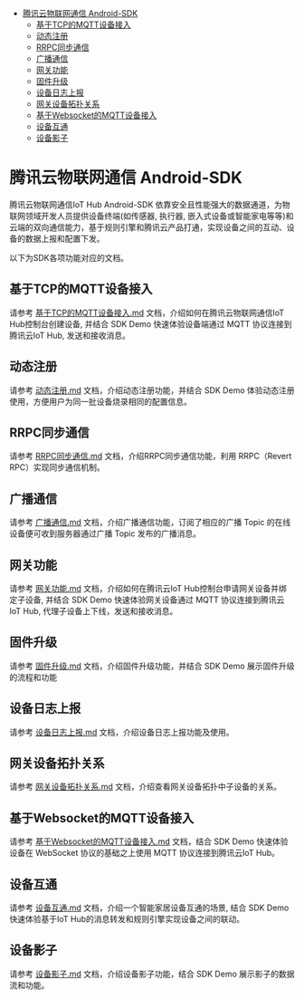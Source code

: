 * [腾讯云物联网通信 Android-SDK](#腾讯云物联网通信-Android-SDK)
  * [基于TCP的MQTT设备接入](#基于TCP的MQTT设备接入)
  * [动态注册](#动态注册)
  * [RRPC同步通信](#RRPC同步通信)
  * [广播通信](#广播通信)
  * [网关功能](#网关功能)
  * [固件升级](#固件升级)
  * [设备日志上报](#设备日志上报)
  * [网关设备拓扑关系](#网关设备拓扑关系)
  * [基于Websocket的MQTT设备接入](#基于Websocket的MQTT设备接入)
  * [设备互通](#设备互通)
  * [设备影子](#设备影子)


# 腾讯云物联网通信 Android-SDK

腾讯云物联网通信IoT Hub Android-SDK 依靠安全且性能强大的数据通道，为物联网领域开发人员提供设备终端(如传感器, 执行器, 嵌入式设备或智能家电等等)和云端的双向通信能力，基于规则引擎和腾讯云产品打通，实现设备之间的互动、设备的数据上报和配置下发。

以下为SDK各项功能对应的文档。

## 基于TCP的MQTT设备接入
请参考 [基于TCP的MQTT设备接入.md](https://github.com/tencentyun/iot-device-java/blob/master/hub-device-android/docs/基于TCP的MQTT设备接入.md) 文档，介绍如何在腾讯云物联网通信IoT Hub控制台创建设备, 并结合 SDK Demo 快速体验设备端通过 MQTT 协议连接到腾讯云IoT Hub, 发送和接收消息。

## 动态注册
请参考 [动态注册.md](https://github.com/tencentyun/iot-device-java/blob/master/hub-device-android/docs/动态注册.md) 文档，介绍动态注册功能，并结合 SDK Demo 体验动态注册使用，方便用户为同一批设备烧录相同的配置信息。

## RRPC同步通信
请参考 [RRPC同步通信.md](https://github.com/tencentyun/iot-device-java/blob/master/hub-device-android/docs/RRPC同步通信.md) 文档，介绍RRPC同步通信功能，利用 RRPC（Revert RPC）实现同步通信机制。

## 广播通信
请参考 [广播通信.md](https://github.com/tencentyun/iot-device-java/blob/master/hub-device-android/docs/广播通信.md) 文档，介绍广播通信功能，订阅了相应的广播 Topic 的在线设备便可收到服务器通过广播 Topic 发布的广播消息。

## 网关功能
请参考 [网关功能.md](https://github.com/tencentyun/iot-device-java/blob/master/hub-device-android/docs/网关功能.md) 文档，介绍如何在腾讯云IoT Hub控制台申请网关设备并绑定子设备, 并结合 SDK Demo 快速体验网关设备通过 MQTT 协议连接到腾讯云IoT Hub, 代理子设备上下线，发送和接收消息。

## 固件升级
请参考 [固件升级.md](https://github.com/tencentyun/iot-device-java/blob/master/hub-device-android/docs/固件升级.md) 文档，介绍固件升级功能，并结合 SDK Demo 展示固件升级的流程和功能

## 设备日志上报
请参考 [设备日志上报.md](https://github.com/tencentyun/iot-device-java/blob/master/hub-device-android/docs/设备日志上报.md) 文档，介绍设备日志上报功能及使用。

## 网关设备拓扑关系
请参考 [网关设备拓扑关系.md](https://github.com/tencentyun/iot-device-java/blob/master/hub-device-android/docs/网关设备拓扑关系.md) 文档，介绍查看网关设备拓扑中子设备的关系。

## 基于Websocket的MQTT设备接入
请参考 [基于Websocket的MQTT设备接入.md](https://github.com/tencentyun/iot-device-java/blob/master/hub-device-android/docs/基于Websocket的MQTT设备接入.md) 文档，结合 SDK Demo 快速体验设备在 WebSocket 协议的基础之上使用 MQTT 协议连接到腾讯云IoT Hub。

## 设备互通
请参考 [设备互通.md](https://github.com/tencentyun/iot-device-java/blob/master/hub-device-android/docs/设备互通.md) 文档，介绍一个智能家居设备互通的场景, 结合 SDK Demo 快速体验基于IoT Hub的消息转发和规则引擎实现设备之间的联动。

## 设备影子
请参考 [设备影子.md](https://github.com/tencentyun/iot-device-java/blob/master/hub-device-android/docs/设备影子.md) 文档，介绍设备影子功能，结合 SDK Demo 展示影子的数据流和功能。

